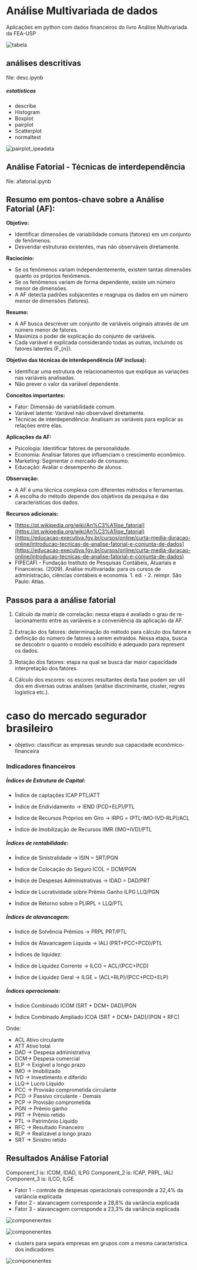 # Análise Multivariada de dados

Aplicações em python com dados financeiros do livro Análise Multivariada da FEA-USP


![tabela](figs/tabela.png) 


## análises descritivas
file: desc.ipynb

##### estatísticas
- describe
- Histogram
- Boxplot
- pairplot
- Scatterplot
- normaltest

![pairplot_ipeadata](figs/pairplot_ipeadata.png) 

## Análise Fatorial - Técnicas de interdependência

file: afatorial.ipynb

## Resumo em pontos-chave sobre a Análise Fatorial (AF):

**Objetivo:**

* Identificar dimensões de variabilidade comuns (fatores) em um conjunto de fenômenos.
* Desvendar estruturas existentes, mas não observáveis diretamente.

**Raciocínio:**

* Se os fenômenos variam independentemente, existem tantas dimensões quanto os próprios fenômenos.
* Se os fenômenos variam de forma dependente, existe um número menor de dimensões.
* A AF detecta padrões subjacentes e reagrupa os dados em um número menor de dimensões (fatores).

**Resumo:**

* A AF busca descrever um conjunto de variáveis originais através de um número menor de fatores.
* Maximiza o poder de explicação do conjunto de variáveis.
* Cada variável é explicada considerando todas as outras, incluindo os fatores latentes (F_{n}).

**Objetivo das técnicas de interdependência (AF inclusa):**

* Identificar uma estrutura de relacionamentos que explique as variações nas variáveis analisadas.
* Não prever o valor da variável dependente.

**Conceitos importantes:**

* Fator: Dimensão de variabilidade comum.
* Variável latente: Variável não observável diretamente.
* Técnicas de interdependência: Analisam as variáveis para explicar as relações entre elas.

**Aplicações da AF:**

* Psicologia: Identificar fatores de personalidade.
* Economia: Analisar fatores que influenciam o crescimento econômico.
* Marketing: Segmentar o mercado de consumo.
* Educação: Avaliar o desempenho de alunos.

**Observação:**

* A AF é uma técnica complexa com diferentes métodos e ferramentas.
* A escolha do método depende dos objetivos da pesquisa e das características dos dados.

**Recursos adicionais:**

* [https://pt.wikipedia.org/wiki/An%C3%A1lise_fatorial](https://pt.wikipedia.org/wiki/An%C3%A1lise_fatorial)
* [https://educacao-executiva.fgv.br/cursos/online/curta-media-duracao-online/introducao-tecnicas-de-analise-fatorial-e-conjunta-de-dados](https://educacao-executiva.fgv.br/cursos/online/curta-media-duracao-online/introducao-tecnicas-de-analise-fatorial-e-conjunta-de-dados)
* FIPECAFI - Fundação Instituto de Pesquisas Contábeis, Atuariais e Financeiras. (2009). Análise multivariada: para os cursos de administração, ciências contábeis e economia. 1. ed. - 2. reimpr. São Paulo: Atlas.


## Passos para a análise fatorial

1. Cálculo da matriz de correlação: nessa etapa é avaliado o grau de re- lacionamento entre as variáveis e a conveniência da aplicação da AF.

2. Extração dos fatores: determinação do método para cálculo dos fatore e definição do número de fatores a serem extraídos. Nessa etapa, busca se descobrir o quanto o modelo escolhido é adequado para represent os dados.

3. Rotação dos fatores: etapa na qual se busca dar maior capacidade interpretação dos fatores.

4. Cálculo dos escores: os escores resultantes desta fase podem ser util dos em diversas outras análises (análise discriminante, cluster, regres logística etc.).

# caso do mercado segurador brasileiro
- objetivo: classificar as empresas seundo sua capacidade econômico-financeira

### Indicadores financeiros

##### Índices de Estrutura de Capital:

- Índice de captações ICAP PTL/ATT

- Índice de Endividamento → IEND (PCD+ELP)/PTL

- Índice de Recursos Próprios em Giro → IRPG = (PTL-IMO-IVD-RLP)/ACL

- Índice de Imobilização de Recursos IIMR (IMO+IVD)/PTL


##### Índices de rentabilidade:

- Índice de Sinistralidade → ISIN = SRT/PGN

- Índice de Colocação do Seguro ICOL = DCM/PGN

- Índice de Despesas Administrativas → IDAD = DAD/PRT

- Índice de Lucratividade sobre Prêmio Ganho ILPG LLQ/PGN

- Índice de Retorno sobre o PLIRPL = LLQ/PTL

##### Índices de alavancagem:

- Índice de Solvência Prêmios → PRPL PRT/PTL

- Índice de Alavancagem Líquida → IALI (PRT+PCC+PCD)/PTL

- Índices de liquidez:

- Índice de Liquidez Corrente → ILCO = ACL/(PCC+PCD)

- Índice de Liquidez Geral → ILGE = (ACL+RLP)/(PCC+PCD+ELP)

##### Índices operacionais:

- Índice Combinado ICOM (SRT + DCM+ DAD)/PGN

- Índice Combinado Ampliado ICOA (SRT + DCM+ DAD)/(PGN + RFC)

Onde:

- ACL Ativo circulante
- ATT Ativo total
- DAD → Despesa administrativa
- DCM→ Despesa comercial
- ELP → Exigível a longo prazo
- IMO → Imobilizado
- IVD → Investimento e diferido
- LLQ→ Lucro Líquido
- PCC → Provisão comprometida circulante
- PCD → Passivo circulante - Demais
- PCP → Provisão comprometida
- PGN → Prêmio ganho
- PRT → Prêmio retido
- PTL → Patrimônio Líquido
- RFC → Resultado Financeiro
- RLP → Realizável a longo prazo
- SRT → Sinistro retido

## Resultados Análise Fatorial

Component_1 is: ICOM, IDAD, ILPG
Component_2 is: ICAP, PRPL, IALI
Component_3 is: ILCO, ILGE

* Fator 1  - controle de despesas operacionais corresponde a 32,4% da variância explicada
* Fator 2  - alavancagem corresponde a 28,8% da variância explicada
* Fator 3  - alavancagem corresponde a 23,3% da variância explicada

![componenentes](figs/af_screeplot.png) 

![componenentes](figs/af_fatores.png) 

* clusters para separa empresas em grupos com a mesma característica dos indicadores

![componenentes](figs/af_cluster.png) 